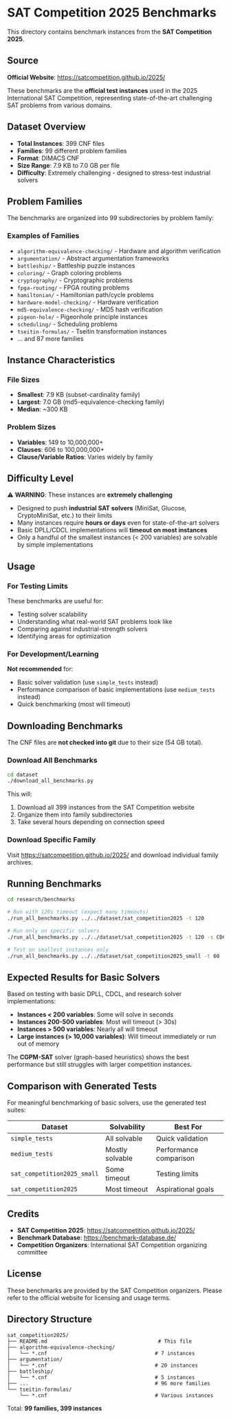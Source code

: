 # SAT Competition 2025 Benchmarks

This directory contains benchmark instances from the **SAT Competition 2025**.

## Source

**Official Website**: https://satcompetition.github.io/2025/

These benchmarks are the **official test instances** used in the 2025 International SAT Competition, representing state-of-the-art challenging SAT problems from various domains.

## Dataset Overview

- **Total Instances**: 399 CNF files
- **Families**: 99 different problem families
- **Format**: DIMACS CNF
- **Size Range**: 7.9 KB to 7.0 GB per file
- **Difficulty**: Extremely challenging - designed to stress-test industrial solvers

## Problem Families

The benchmarks are organized into 99 subdirectories by problem family:

### Examples of Families

- `algorithm-equivalence-checking/` - Hardware and algorithm verification
- `argumentation/` - Abstract argumentation frameworks
- `battleship/` - Battleship puzzle instances
- `coloring/` - Graph coloring problems
- `cryptography/` - Cryptographic problems
- `fpga-routing/` - FPGA routing problems
- `hamiltonian/` - Hamiltonian path/cycle problems
- `hardware-model-checking/` - Hardware verification
- `md5-equivalence-checking/` - MD5 hash verification
- `pigeon-hole/` - Pigeonhole principle instances
- `scheduling/` - Scheduling problems
- `tseitin-formulas/` - Tseitin transformation instances
- ... and 87 more families

## Instance Characteristics

### File Sizes
- **Smallest**: 7.9 KB (subset-cardinality family)
- **Largest**: 7.0 GB (md5-equivalence-checking family)
- **Median**: ~300 KB

### Problem Sizes
- **Variables**: 149 to 10,000,000+
- **Clauses**: 606 to 100,000,000+
- **Clause/Variable Ratios**: Varies widely by family

## Difficulty Level

⚠️ **WARNING**: These instances are **extremely challenging**

- Designed to push **industrial SAT solvers** (MiniSat, Glucose, CryptoMiniSat, etc.) to their limits
- Many instances require **hours or days** even for state-of-the-art solvers
- Basic DPLL/CDCL implementations will **timeout on most instances**
- Only a handful of the smallest instances (< 200 variables) are solvable by simple implementations

## Usage

### For Testing Limits
These benchmarks are useful for:
- Testing solver scalability
- Understanding what real-world SAT problems look like
- Comparing against industrial-strength solvers
- Identifying areas for optimization

### For Development/Learning
**Not recommended** for:
- Basic solver validation (use `simple_tests` instead)
- Performance comparison of basic implementations (use `medium_tests` instead)
- Quick benchmarking (most will timeout)

## Downloading Benchmarks

The CNF files are **not checked into git** due to their size (54 GB total).

### Download All Benchmarks
```bash
cd dataset
./download_all_benchmarks.py
```

This will:
1. Download all 399 instances from the SAT Competition website
2. Organize them into family subdirectories
3. Take several hours depending on connection speed

### Download Specific Family
Visit https://satcompetition.github.io/2025/ and download individual family archives.

## Running Benchmarks

```bash
cd research/benchmarks

# Run with 120s timeout (expect many timeouts)
./run_all_benchmarks.py ../../dataset/sat_competition2025 -t 120

# Run only on specific solvers
./run_all_benchmarks.py ../../dataset/sat_competition2025 -t 120 -s CDCL CGPM-SAT

# Test on smallest instances only
./run_all_benchmarks.py ../../dataset/sat_competition2025_small -t 60
```

## Expected Results for Basic Solvers

Based on testing with basic DPLL, CDCL, and research solver implementations:

- **Instances < 200 variables**: Some will solve in seconds
- **Instances 200-500 variables**: Most will timeout (> 30s)
- **Instances > 500 variables**: Nearly all will timeout
- **Large instances (> 10,000 variables)**: Will timeout immediately or run out of memory

The **CGPM-SAT** solver (graph-based heuristics) shows the best performance but still struggles with larger competition instances.

## Comparison with Generated Tests

For meaningful benchmarking of basic solvers, use the generated test suites:

| Dataset | Solvability | Best For |
|---------|-------------|----------|
| `simple_tests` | All solvable | Quick validation |
| `medium_tests` | Mostly solvable | Performance comparison |
| `sat_competition2025_small` | Some timeout | Testing limits |
| `sat_competition2025` | Most timeout | Aspirational goals |

## Credits

- **SAT Competition 2025**: https://satcompetition.github.io/2025/
- **Benchmark Database**: https://benchmark-database.de/
- **Competition Organizers**: International SAT Competition organizing committee

## License

These benchmarks are provided by the SAT Competition organizers. Please refer to the official website for licensing and usage terms.

## Directory Structure

```
sat_competition2025/
├── README.md                                    # This file
├── algorithm-equivalence-checking/
│   └── *.cnf                                   # 7 instances
├── argumentation/
│   └── *.cnf                                   # 20 instances
├── battleship/
│   └── *.cnf                                   # 5 instances
├── ...                                         # 96 more families
└── tseitin-formulas/
    └── *.cnf                                   # Various instances
```

Total: **99 families, 399 instances**
